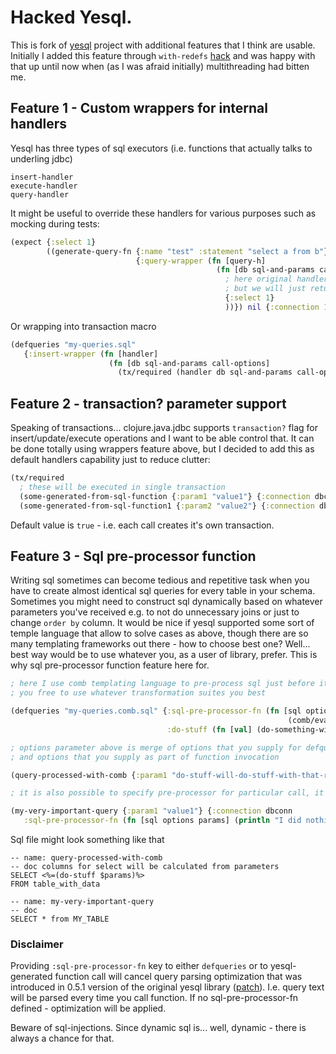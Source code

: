 # Hacked Yesql.

This is fork of [yesql](https://github.com/krisajenkins/yesql) project with additional features that I think are usable.
Initially I added this feature through `with-redefs` [hack](https://github.com/krisajenkins/yesql/issues/94) and was 
happy with that up until now when (as I was afraid initially) multithreading had bitten me.

## Feature 1 - Custom wrappers for internal handlers

Yesql has three types of sql executors (i.e. functions that actually talks to underling jdbc)

```
insert-handler
execute-handler
query-handler
```

It might be useful to override these handlers for various purposes such as mocking during tests:

```clojure
(expect {:select 1}
        ((generate-query-fn {:name "test" :statement "select a from b"}
                            {:query-wrapper (fn [query-h]
                                              (fn [db sql-and-params call-options]
                                                ; here original handler will call jdbc 
                                                ; but we will just return fixed result
                                                {:select 1}
                                                ))}) nil {:connection 1}))
```

Or wrapping into transaction macro

```clojure
(defqueries "my-queries.sql" 
   {:insert-wrapper (fn [handler]
                      (fn [db sql-and-params call-options]
                        (tx/required (handler db sql-and-params call-options))))})
```

## Feature 2 - transaction? parameter support

Speaking of transactions... clojure.java.jdbc supports `transaction?` flag for insert/update/execute operations
and I want to be able control that. It can be done totally using wrappers feature above, but I decided to add
this as default handlers capability just to reduce clutter:

```clojure
(tx/required
  ; these will be executed in single transaction
  (some-generated-from-sql-function {:param1 "value1"} {:connection dbconn :transaction? false})
  (some-generated-from-sql-function1 {:param2 "value2"} {:connection dbconn :transaction? false}))
```

Default value is `true` - i.e. each call creates it's own transaction.

## Feature 3 - Sql pre-processor function

Writing sql sometimes can become tedious and repetitive task when you have to create almost identical sql queries for 
every table in your schema. Sometimes you might need to construct sql dynamically based on whatever parameters you've received
e.g. to not do unnecessary joins or just to change `order by` column. It would be nice if yesql supported some sort of 
temple language that allow to solve cases as above, though there are so many templating frameworks out there - how to choose
best one? Well... best way would be to use whatever you, as a user of library, prefer. This is why sql pre-processor 
function feature here for.

```clojure
; here I use comb templating language to pre-process sql just before it get passed to jdbc
; you free to use whatever transformation suites you best 

(defqueries "my-queries.comb.sql" {:sql-pre-processor-fn (fn [sql options params]
                                                              (comb/eval sql (assoc options :$params params)))
                                   :do-stuff (fn [val] (do-something-with-val val))})

; options parameter above is merge of options that you supply for defqueries  
; and options that you supply as part of function invocation 

(query-processed-with-comb {:param1 "do-stuff-will-do-stuff-with-that-returning-stuff"} {:connection dbconn})

; it is also possible to specify pre-processor for particular call, it will override one specified in defqueries 

(my-very-important-query {:param1 "value1"} {:connection dbconn 
   :sql-pre-processor-fn (fn [sql options params] (println "I did nothing with yours sql, don't blame me") sql)})                                                              
```
Sql file might look something like that
```
-- name: query-processed-with-comb
-- doc columns for select will be calculated from parameters
SELECT <%=(do-stuff $params)%> 
FROM table_with_data

-- name: my-very-important-query
-- doc 
SELECT * from MY_TABLE
```

### Disclaimer

Providing `:sql-pre-processor-fn` key to either `defqueries` or to yesql-generated function call will cancel query 
parsing optimization that was introduced in 0.5.1 version of the original yesql library 
([patch](https://github.com/jstepien/yesql/commit/730dae9c1361677c15a03f2e63b9f558d99875e8)).
I.e. query text will be parsed every time you call function. If no sql-pre-processor-fn defined - optimization will be applied.

Beware of sql-injections. Since dynamic sql is... well, dynamic - there is always a chance for that.